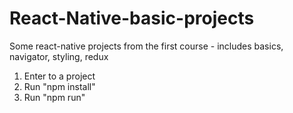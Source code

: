 # React-Native-basic-projects
Some react-native projects from the first course - includes basics, navigator, styling, redux

1. Enter to a project
2. Run "npm install"
3. Run "npm run"
